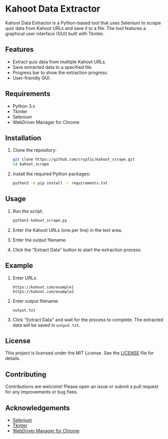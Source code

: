 # Kahoot Data Extractor

Kahoot Data Extractor is a Python-based tool that uses Selenium to scrape quiz data from Kahoot URLs and save it to a file. The tool features a graphical user interface (GUI) built with Tkinter.

## Features

- Extract quiz data from multiple Kahoot URLs.
- Save extracted data to a specified file.
- Progress bar to show the extraction progress.
- User-friendly GUI.

## Requirements

- Python 3.x
- Tkinter
- Selenium
- WebDriver Manager for Chrome

## Installation

1. Clone the repository:

    ```sh
    git clone https://github.com/cryp71c/kahoot_scrape.git
    cd kahoot_scrape
    ```

2. Install the required Python packages:

    ```sh
    python3 -m pip install -r requirements.txt
    ```

## Usage

1. Run the script:

    ```sh
    python3 kahoot_scrape.py
    ```

2. Enter the Kahoot URLs (one per line) in the text area.
3. Enter the output filename.
4. Click the "Extract Data" button to start the extraction process.

## Example

1. Enter URLs:

    ```
    https://kahoot.com/example1
    https://kahoot.com/example2
    ```

2. Enter output filename:

    ```
    output.txt
    ```

3. Click "Extract Data" and wait for the process to complete. The extracted data will be saved in `output.txt`.

## License

This project is licensed under the MIT License. See the [LICENSE](LICENSE) file for details.

## Contributing

Contributions are welcome! Please open an issue or submit a pull request for any improvements or bug fixes.

## Acknowledgements

- [Selenium](https://www.selenium.dev/)
- [Tkinter](https://docs.python.org/3/library/tkinter.html)
- [WebDriver Manager for Chrome](https://pypi.org/project/webdriver-manager/)